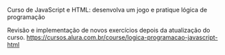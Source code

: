 Curso de JavaScript e HTML: desenvolva um jogo e pratique lógica de programação

Revisão e implementação de novos exercícios depois da atualização do curso.
https://cursos.alura.com.br/course/logica-programacao-javascript-html
